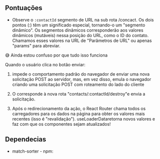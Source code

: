 



## Pontuações

- Observe o `:contactId` segmento de URL na sub rota /concact. Os dois pontos (:) têm um significado especial, tornando-o um "segmento dinâmico". Os segmentos dinâmicos corresponderão aos valores dinâmicos (mutáveis) nessa posição do URL, como o ID do contato. Chamamos esses valores na URL de "Parâmetros de URL" ou apenas "params" para abreviar.

😅 Ainda estou confuso por que tudo isso funciona

Quando o usuário clica no botão enviar:

1. <Form>impede o comportamento padrão do navegador de enviar uma nova solicitação POST ao servidor, mas, em vez disso, emula o navegador criando uma solicitação POST com roteamento do lado do cliente

2.  O <Form action="destroy">corresponde à nova rota "contacts/:contactId/destroy"e envia a solicitação.

3.  Após o redirecionamento da ação, o React Router chama todos os carregadores para os dados na página para obter os valores mais recentes (isso é "revalidação"). useLoaderDataretorna novos valores e faz com que os componentes sejam atualizados!

## Dependecias 

- match-sorter - npm: 